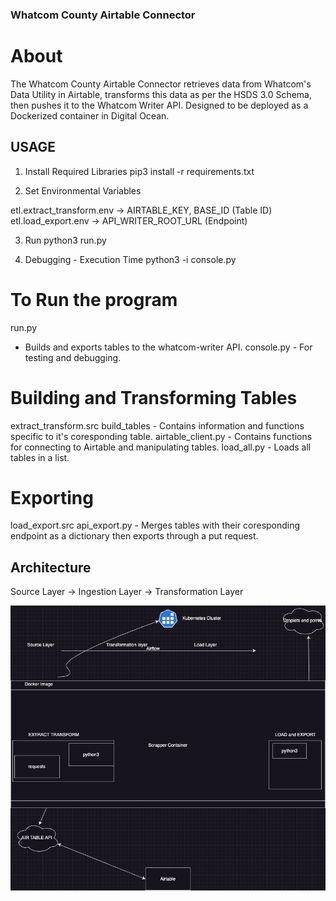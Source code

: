 ### Whatcom County Airtable Connector

# About
The Whatcom County Airtable Connector retrieves data from Whatcom's Data Utility in Airtable, transforms this data as per the HSDS 3.0 Schema, then pushes it to the Whatcom Writer API. Designed to be deployed as a Dockerized container in Digital Ocean.


## USAGE
1. Install Required Libraries
pip3 install -r requirements.txt

2. Set Environmental Variables

etl.extract_transform.env -> AIRTABLE_KEY, BASE_ID (Table ID)
etl.load_export.env -> API_WRITER_ROOT_URL (Endpoint)

3. Run
python3 run.py

4. Debugging - Execution Time
python3 -i console.py



# To Run the program #
run.py
   - Builds and exports tables to the whatcom-writer API.
console.py
    - For testing and debugging.


# Building and Transforming Tables #
extract_transform.src
    build_tables
        - Contains information and functions specific to it's coresponding table.
    airtable_client.py
        - Contains functions for connecting to Airtable and manipulating tables.
    load_all.py
        - Loads all tables in a list.
        

# Exporting #
load_export.src
    api_export.py
        - Merges tables with their coresponding endpoint as a dictionary then exports through a put request.

## Architecture

Source Layer -> Ingestion Layer -> Transformation Layer

![Alt text](diagram.jpg?raw=true "Title")
